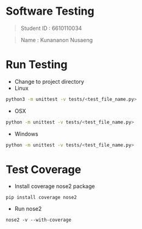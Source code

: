 # Software Testing

>Student ID : 6610110034 

>Name : Kunananon Nusaeng



# Run Testing
- Change to project directory
- Linux
``` bash
python3 -m unittest -v tests/<test_file_name.py>
```
- OSX
``` bash
python -m unittest -v tests/<test_file_name.py>
```
- Windows
``` bash
python -m unittest -v tests/<test_file_name.py>
```
# Test Coverage
- Install coverage nose2 package
``` 
pip install coverage nose2
```
- Run nose2
``` 
nose2 -v --with-coverage
```
